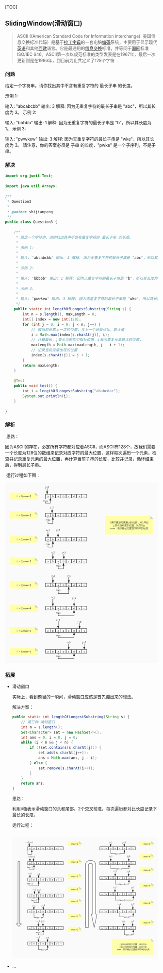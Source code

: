 [TOC]



## SlidingWindow(滑动窗口)

> ASCII ((American Standard Code for Information Interchange): 美国信息交换标准代码）是基于[拉丁字母](https://baike.baidu.com/item/拉丁字母/1936851)的一套电脑[编码](https://baike.baidu.com/item/编码/80092)系统，主要用于显示现代[英语](https://baike.baidu.com/item/英语/109997)和其他[西欧](https://baike.baidu.com/item/西欧/3028649)语言。它是最通用的[信息交换](https://baike.baidu.com/item/信息交换/716328)标准，并等同于[国际](https://baike.baidu.com/item/国际/766689)标准ISO/IEC 646。ASCII第一次以规范标准的类型发表是在1967年，最后一次更新则是在1986年，到目前为止共定义了128个字符

### 问题

给定一个字符串，请你找出其中不含有重复字符的 最长子串 的长度。

示例 1:

输入: "abcabcbb"
输出: 3 
解释: 因为无重复字符的最长子串是 "abc"，所以其长度为 3。
示例 2:

输入: "bbbbb"
输出: 1
解释: 因为无重复字符的最长子串是 "b"，所以其长度为 1。
示例 3:

输入: "pwwkew"
输出: 3
解释: 因为无重复字符的最长子串是 "wke"，所以其长度为 3。
请注意，你的答案必须是 子串 的长度，"pwke" 是一个子序列，不是子串。

### 解决

```java
import org.junit.Test;

import java.util.Arrays;

/**
 * Question3
 *
 * @author shijianpeng
 */
public class Question3 {

	/**
	 * 给定一个字符串，请你找出其中不含有重复字符的 最长子串 的长度。
	 *
	 * 示例 1:
	 *
	 * 输入: "abcabcbb" 输出: 3 解释: 因为无重复字符的最长子串是 "abc"，所以其长度为 3。
	 * 
	 * 示例 2:
	 *
	 * 输入: "bbbbb" 输出: 1 解释: 因为无重复字符的最长子串是 "b"，所以其长度为 1。
	 * 
	 * 示例 3:
	 *
	 * 输入: "pwwkew" 输出: 3 解释: 因为无重复字符的最长子串是 "wke"，所以其长度为 3。   请注意，你的答案必须是 子串 的长度，"pwke" 是一个子序列，不是子串。
	 */
	public static int lengthOfLongestSubstring(String s) {
		int n = s.length(), maxLength = 0;
		int[] index = new int[128];
		for (int j = 0, i = 0; j < n; j++) {
			// 取当前元素上一次的位置，与上一个记录点比，取大值
			i = Math.max(index[s.charAt(j)], i);
			// 计算最长，j表示当前索引指针位置，i表示重复元素最大的位置，
			maxLength = Math.max(maxLength, j - i + 1);
			// 记录当前元素出现的位置
			index[s.charAt(j)] = j + 1;
		}
		return maxLength;
	}

	@Test
	public void test() {
		int i = lengthOfLongestSubstring("ababcdac");
		System.out.println(i);
	}

}

```

### 解析

​	思路：

​	因为ASCII的存在，必定所有字符都对应着ASCII，而ASCII有128个，故我们需要一个长度为128位的数组来记录对应字符的最大位置，这样每次遍历一个元素，检查并记录重复元素的最大位置，再计算当前子串的长度，比较并记录，循环结束后，得到最长子串。

​	运行过程如下图：

![question3](SlidingWindow(滑动窗口).assets/question3.jpg)

### 拓展

- 滑动窗口

  实际上，看到题目的一瞬间，滑动窗口应该是首先蹦出来的想法。

  解决方案：

  ```java
  public static int lengthOfLongestSubstring(String s) {
      // 第三种 滑动窗口
      int n = s.length();
      Set<Character> set = new HashSet<>();
      int ans = 0, i = 0, j = 0;
      while (i < n && j < n) {
          if (!set.contains(s.charAt(j))) {
              set.add(s.charAt(j++));
              ans = Math.max(ans, j - i);
          } else {
              set.remove(s.charAt(i++));
          }
      }
      return ans;
  }
  ```

  思路：

  ​	利用i和j表示滑动窗口的头和尾部，2个交叉前进，每次遍历都对比长度记录下最长的长度。

  运行过程：

  ​		![滑动窗口](SlidingWindow(滑动窗口).assets/滑动窗口.jpg)

- ...











